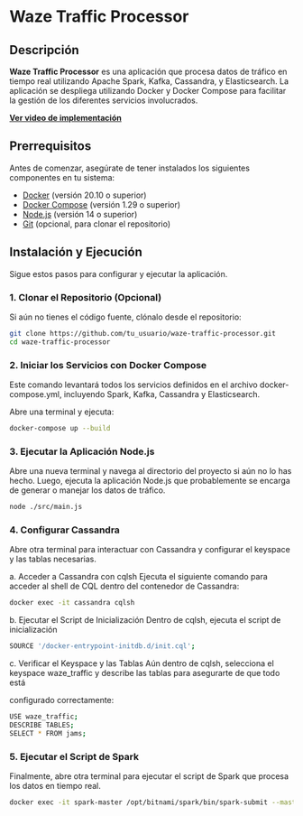 # Waze Traffic Processor

## Descripción

**Waze Traffic Processor** es una aplicación que procesa datos de tráfico en tiempo real utilizando Apache Spark, Kafka, Cassandra, y Elasticsearch. La aplicación se despliega utilizando Docker y Docker Compose para facilitar la gestión de los diferentes servicios involucrados.

**[Ver video de implementación](https://drive.google.com/file/d/1Oohdhsv3vwmLO8_PtpoxtBbPk_MRh9P5/view?usp=sharing)**

## Prerrequisitos

Antes de comenzar, asegúrate de tener instalados los siguientes componentes en tu sistema:

- [Docker](https://docs.docker.com/get-docker/) (versión 20.10 o superior)
- [Docker Compose](https://docs.docker.com/compose/install/) (versión 1.29 o superior)
- [Node.js](https://nodejs.org/) (versión 14 o superior)
- [Git](https://git-scm.com/) (opcional, para clonar el repositorio)

## Instalación y Ejecución

Sigue estos pasos para configurar y ejecutar la aplicación.

### 1. Clonar el Repositorio (Opcional)

Si aún no tienes el código fuente, clónalo desde el repositorio:

```bash
git clone https://github.com/tu_usuario/waze-traffic-processor.git
cd waze-traffic-processor
```

### 2. Iniciar los Servicios con Docker Compose
Este comando levantará todos los servicios definidos en el archivo docker-compose.yml, incluyendo Spark, Kafka, Cassandra y Elasticsearch.

Abre una terminal y ejecuta:

```bash
docker-compose up --build
```

### 3. Ejecutar la Aplicación Node.js
Abre una nueva terminal y navega al directorio del proyecto si aún no lo has hecho. Luego, ejecuta la aplicación Node.js que probablemente se encarga de generar o manejar los datos de tráfico.


```bash
node ./src/main.js
```

### 4. Configurar Cassandra
Abre otra terminal para interactuar con Cassandra y configurar el keyspace y las tablas necesarias.

a. Acceder a Cassandra con cqlsh
Ejecuta el siguiente comando para acceder al shell de CQL dentro del contenedor de Cassandra:

```bash
docker exec -it cassandra cqlsh
```

b. Ejecutar el Script de Inicialización
Dentro de cqlsh, ejecuta el script de inicialización

```bash
SOURCE '/docker-entrypoint-initdb.d/init.cql';
```

c. Verificar el Keyspace y las Tablas
Aún dentro de cqlsh, selecciona el keyspace waze_traffic y describe las tablas para asegurarte de que todo está

configurado correctamente:

```bash
USE waze_traffic;
DESCRIBE TABLES;
SELECT * FROM jams;
```


### 5. Ejecutar el Script de Spark
Finalmente, abre otra terminal para ejecutar el script de Spark que procesa los datos en tiempo real.

```bash
docker exec -it spark-master /opt/bitnami/spark/bin/spark-submit --master spark://spark-master:7077 --packages "org.apache.spark:spark-sql-kafka-0-10_2.12:3.5.0,org.elasticsearch:elasticsearch-spark-30_2.12:8.5.0,com.datastax.spark:spark-cassandra-connector_2.12:3.2.0" /app/src/spark/spark_streaming.py

```